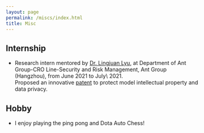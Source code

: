 ```yaml
---
layout: page
permalink: /miscs/index.html
title: Misc
---
```


## Internship
- Research intern mentored by [Dr. Lingjuan Lyu](https://sites.google.com/view/lingjuan-lyu), at Department of Ant Group-CRO Line-Security and Risk Management, Ant Group (Hangzhou), from June 2021 to July\ 2021.
<br/> Proposed an innovative [patent](https://www.patentguru.com/cn/inventor/%E5%BE%90%E6%9B%A6%E7%83%88) to protect model intellectual property and data privacy.


## Hobby
- I enjoy playing the ping pong and Dota Auto Chess!
